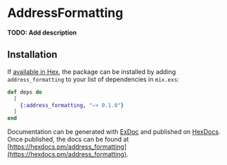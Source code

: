 # AddressFormatting

**TODO: Add description**

## Installation

If [available in Hex](https://hex.pm/docs/publish), the package can be installed
by adding `address_formatting` to your list of dependencies in `mix.exs`:

```elixir
def deps do
  [
    {:address_formatting, "~> 0.1.0"}
  ]
end
```

Documentation can be generated with [ExDoc](https://github.com/elixir-lang/ex_doc)
and published on [HexDocs](https://hexdocs.pm). Once published, the docs can
be found at [https://hexdocs.pm/address_formatting](https://hexdocs.pm/address_formatting).

